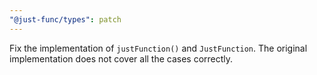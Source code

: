 ```yaml
---
"@just-func/types": patch
---
```


Fix the implementation of `justFunction()` and `JustFunction`.
The original implementation does not cover all the cases correctly.
